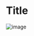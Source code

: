 # Title

![image](https://github.com/nndang27/Detect_the_orentation_of_car_image_by_EfficientNetB1/assets/97721662/55864810-0757-44df-9e2c-7a9423d55f16)

